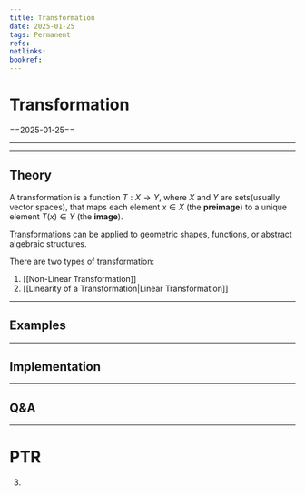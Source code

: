 ```yaml
---
title: Transformation
date: 2025-01-25
tags: Permanent
refs: 
netlinks:
bookref: 
---
```

# Transformation
==2025-01-25==

---
> 
---
## Theory
A transformation is a function $T:X→Y$, where $X$ and $Y$ are sets(usually vector spaces), that maps each element $x∈X$ (the **preimage**) to a unique element $T(x)∈Y$ (the **image**). 

Transformations can be applied to geometric shapes, functions, or abstract algebraic structures.

There are two types of transformation:
1. [[Non-Linear Transformation]]
2. [[Linearity of a Transformation|Linear Transformation]]


---
## Examples



---
## Implementation




---
## Q&A




---
# PTR

3. 